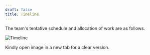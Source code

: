 ```yaml
---
draft: false
title: Timeline
---
```


The team's tentative schedule and allocation of work are as follows.

![Timeline](/img/timeline.png)

Kindly open image in a new tab for a clear version.
